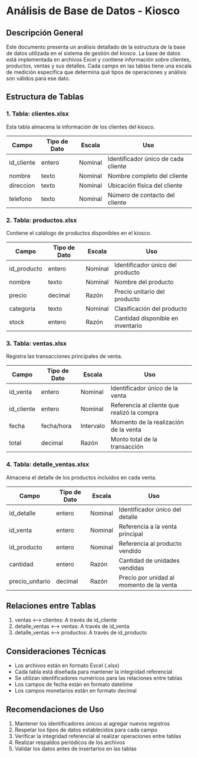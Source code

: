 # Análisis de Base de Datos - Kiosco

## Descripción General
Este documento presenta un análisis detallado de la estructura de la base de datos utilizada en el sistema de gestión del kiosco. La base de datos está implementada en archivos Excel y contiene información sobre clientes, productos, ventas y sus detalles. Cada campo en las tablas tiene una escala de medición específica que determina qué tipos de operaciones y análisis son válidos para ese dato.

## Estructura de Tablas

### 1. Tabla: clientes.xlsx
Esta tabla almacena la información de los clientes del kiosco.

| Campo | Tipo de Dato | Escala | Uso | 
|-------|-------------|---------|-----|
| id_cliente | entero | Nominal | Identificador único de cada cliente |
| nombre | texto | Nominal | Nombre completo del cliente |
| direccion | texto | Nominal | Ubicación física del cliente |
| telefono | texto | Nominal | Número de contacto del cliente |

### 2. Tabla: productos.xlsx
Contiene el catálogo de productos disponibles en el kiosco.

| Campo | Tipo de Dato | Escala | Uso |
|-------|-------------|---------|-----|
| id_producto | entero | Nominal | Identificador único del producto |
| nombre | texto | Nominal | Nombre del producto |
| precio | decimal | Razón | Precio unitario del producto |
| categoria | texto | Nominal | Clasificación del producto |
| stock | entero | Razón | Cantidad disponible en inventario |

### 3. Tabla: ventas.xlsx
Registra las transacciones principales de venta.

| Campo | Tipo de Dato | Escala | Uso |
|-------|-------------|---------|-----|
| id_venta | entero | Nominal | Identificador único de la venta |
| id_cliente | entero | Nominal | Referencia al cliente que realizó la compra |
| fecha | fecha/hora | Intervalo | Momento de la realización de la venta |
| total | decimal | Razón | Monto total de la transacción |

### 4. Tabla: detalle_ventas.xlsx
Almacena el detalle de los productos incluidos en cada venta.

| Campo | Tipo de Dato | Escala | Uso |
|-------|-------------|---------|-----|
| id_detalle | entero | Nominal | Identificador único del detalle |
| id_venta | entero | Nominal | Referencia a la venta principal |
| id_producto | entero | Nominal | Referencia al producto vendido |
| cantidad | entero | Razón | Cantidad de unidades vendidas |
| precio_unitario | decimal | Razón | Precio por unidad al momento de la venta |

## Relaciones entre Tablas
1. ventas ⟷ clientes: A través de id_cliente
2. detalle_ventas ⟷ ventas: A través de id_venta
3. detalle_ventas ⟷ productos: A través de id_producto

## Consideraciones Técnicas
- Los archivos están en formato Excel (.xlsx)
- Cada tabla está diseñada para mantener la integridad referencial
- Se utilizan identificadores numéricos para las relaciones entre tablas
- Los campos de fecha están en formato datetime
- Los campos monetarios están en formato decimal

## Recomendaciones de Uso
1. Mantener los identificadores únicos al agregar nuevos registros
2. Respetar los tipos de datos establecidos para cada campo
3. Verificar la integridad referencial al realizar operaciones entre tablas
4. Realizar respaldos periódicos de los archivos
5. Validar los datos antes de insertarlos en las tablas